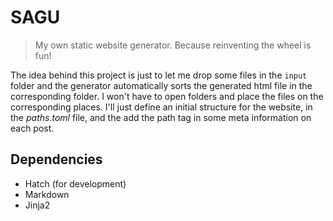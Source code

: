 # SAGU

> My own static website generator.
> Because reinventing the wheel is fun!

The idea behind this project is just to let me drop some files in the `input` folder and the generator automatically sorts the generated html file in the corresponding folder. I won't have to open folders and place the files on the corresponding places. I'll just define an initial structure for the website, in the _paths.toml_ file, and the add the path tag in some meta information on each post.

## Dependencies

- Hatch (for development)
- Markdown
- Jinja2



